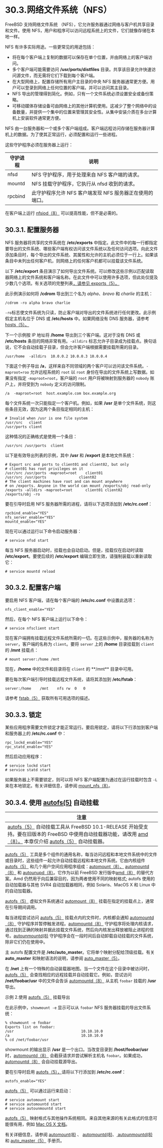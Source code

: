 # 30.3.网络文件系统（NFS）

FreeBSD 支持网络文件系统 （NFS），它允许服务器通过网络与客户机共享目录和文件。使用 NFS，用户和程序可以访问远程系统上的文件，它们就像存储在本地一样。

NFS 有许多实际用途。一些更常见的用途包括：

* 将在每个客户端上复制的数据可以保存在单个位置，并由网络上的客户端访问。
* 多个客户端可能需要访问 **/usr/ports/distfiles** 目录。共享该目录允许快速访问源文件，而无需将它们下载到每个客户端。
* 在大型网络上，配置存储所有用户主目录的中央 NFS 服务器通常更方便。用户可以登录到网络上任何位置的客户端，并可以访问其主目录。
* NFS 导出的管理得到简化。例如，只有一个文件系统必须设置安全或备份策略。
* 可移动媒体存储设备可由网络上的其他计算机使用。这减少了整个网络中的设备数量，并提供一个集中的位置来管理其安全性。从集中安装介质在多台计算机上安装软件通常更方便。

NFS 由一台服务器和一个或多个客户端组成。客户端远程访问存储在服务器计算机上的数据。为了使其正常运行，必须配置和运行一些进程。

这些守护程序必须在服务器上运行：

| 守护进程   | 说明                                |
| ------- | --------------------------------- |
| nfsd    | NFS 守护程序，用于处理来自 NFS 客户端的请求。      |
| mountd  | NFS 挂载守护程序，它执行从 nfsd 收到的请求。      |
| rpcbind | 此守护程序允许 NFS 客户端发现 NFS 服务器正在使用的端口。|

在客户端上运行 [nfsiod（8）](https://www.freebsd.org/cgi/man.cgi?query=nfsiod\&sektion=8\&format=html) 可以提高性能，但不是必需的。

## 30.3.1. 配置服务器

NFS 服务器将共享的文件系统在 **/etc/exports** 中指定。此文件中的每一行都指定要导出的文件系统、哪些客户端有权访问该文件系统以及任何访问选项。向此文件添加条目时，每个导出的文件系统、其属性和允许的主机必须位于一行上。如果该条目中未列出任何客户机，则网络上的任何客户机都可以挂载该文件系统。

以下 **/etc/export** 条目演示了如何导出文件系统。可以修改这些示例以匹配读取器网络上的文件系统和客户端名称。在此文件中可以使用许多选项，但此处仅提及少数几个选项。有关选项的完整列表[，请参见 exports（5）。](https://www.freebsd.org/cgi/man.cgi?query=exports\&sektion=5\&format=html)

此示例演示如何将 **/cdrom** 导出到三个名为 _alpha_、_bravo_ 和 _charlie_ 的主机：

```
/cdrom -ro alpha bravo charlie
```

`-ro`标志使文件系统为只读，防止客户端对导出的文件系统进行任何更改。此示例假定主机名位于 DNS 或 **/etc/hosts** 中。如果网络没有 DNS 服务器，请参考 [hosts（5）。](https://www.freebsd.org/cgi/man.cgi?query=hosts\&sektion=5\&format=html)

下一个示例按 IP 地址将 **/home** 导出到三个客户端。这对于没有 DNS 或  **/etc/hosts** 条目的网络非常有用。`-alldirs` 标志允许子目录成为挂载点。换句话说，它不会自动挂载子目录，但会允许客户端根据需要挂载所需的目录。

```
/usr/home  -alldirs  10.0.0.2 10.0.0.3 10.0.0.4
```

下面这个例子导出 **/a**，这样来自不同领域的两个客户可以访问该文件系统。`-maproot=roo` 允许远程系统的 `root` 以 `root` 身份在导出的文件系统上写数据。如果没有指定 `-maproot=root`，客户端的 `root` 用户将被映射到服务器的 `nobody` 账户上，并将受到为 `nobody` 定义的访问限制。

```
/a  -maproot=root  host.example.com box.example.org
```

每个文件系统一次只能指定一个客户机。例如，如果 **/usr** 是单个文件系统，则这些条目无效，因为这两个条目指定相同的主机：

```
# Invalid when /usr is one file system
/usr/src   client
/usr/ports client
```

这种情况的正确格式是使用一个条目：

```
/usr/src /usr/ports  client
```

以下是有效导出列表的示例，其中 **/usr** 和 **/export** 是本地文件系统：

```
# Export src and ports to client01 and client02, but only
# client01 has root privileges on it
/usr/src /usr/ports -maproot=root    client01
/usr/src /usr/ports               client02
# The client machines have root and can mount anywhere
# on /exports. Anyone in the world can mount /exports/obj read-only
/exports -alldirs -maproot=root      client01 client02
/exports/obj -ro
```

要在引导时启用 NFS 服务器所需的进程，请将以下选项添加到 **/etc/rc.conf**：

```
rpcbind_enable="YES"
nfs_server_enable="YES"
mountd_enable="YES"
```

现在可以通过运行以下命令启动服务器：

```
# service nfsd start
```

每当 NFS 服务器启动时，挂载也会自动启动。但是，挂载仅在启动时读取 **/etc/export**。要使后续的 **/etc/export** 编辑立即生效，请强制装载以重新读取它：

```
# service mountd reload
```

## 30.3.2. 配置客户端

要启用 NFS 客户端，请在每个客户端的 **/etc/rc.conf** 中设置此选项：

```
nfs_client_enable="YES"
```

然后，在每个 NFS 客户端上运行以下命令：

```
# service nfsclient start
```

现在客户端拥有挂载远程文件系统所需的一切。在这些示例中，服务器的名称为 `server`，客户端的名称为 `client`。要将 `server` 上的 **/home** 目录挂载到 `client` 的 **/mnt** 挂载点：

```
# mount server:/home /mnt
```

现在，**/home** 中的文件和目录将在 `client` 的 \*\*/mnt\*\* 目录中可用。

要在每次客户端引导时挂载远程文件系统，请将其添加到 **/etc/fstab**：

```
server:/home	/mnt	nfs	rw	0	0
```

请参考 [fstab（5）](https://www.freebsd.org/cgi/man.cgi?query=fstab\&sektion=5\&format=html) 获取所有可用选项的描述。

## 30.3.3. 锁定

某些应用程序需要文件锁定才能正常运行。要启用锁定，请将以下行添加到客户端和服务器上的 **/etc/rc.conf** 中：

```
rpc_lockd_enable="YES"
rpc_statd_enable="YES"
```

然后启动应用程序：

```
# service lockd start
# service statd start
```

如果服务器上不需要锁定，则可以将 NFS 客户端配置为通过在运行挂载时包含 `-L`来在本地锁定。有关详细信息，请参阅 [mount\_nfs（8）](https://www.freebsd.org/cgi/man.cgi?query=mount\_nfs\&sektion=8\&format=html)。

## 30.3.4. 使用 [autofs(5)](https://www.freebsd.org/cgi/man.cgi?query=autofs\&sektion=5\&format=html) 自动挂载

| 注意                                                                                                                                                                                                                                                                                                                                         |
| ------------------------------------------------------------------------------------------------------------------------------------------------------------------------------------------------------------------------------------------------------------------------------------------------------------------------------------------ |
| [autofs（5）](https://www.freebsd.org/cgi/man.cgi?query=autofs\&sektion=5\&format=html) 自动挂载工具从 FreeBSD 10.1-RELEASE 开始受支持。要在旧版本的 FreeBSD 中使用自动挂载器功能，请改用 [amd（8）。](https://www.freebsd.org/cgi/man.cgi?query=amd\&sektion=8\&format=html) 本章仅介绍 [autofs（5）](https://www.freebsd.org/cgi/man.cgi?query=autofs\&sektion=5\&format=html) 自动挂载器。|

[autofs（5）](https://www.freebsd.org/cgi/man.cgi?query=autofs\&sektion=5\&format=html) 工具是多个组件的通用名称，每当访问远程和本地文件系统中的文件或目录时，这些组件一起允许自动挂载远程和本地文件系统。它由内核组件 [autofs（5）](https://www.freebsd.org/cgi/man.cgi?query=autofs\&sektion=5\&format=html) 和几个用户空间应用程序组成：[automount（8）、](https://www.freebsd.org/cgi/man.cgi?query=automount\&sektion=8\&format=html) [automountd（8）](https://www.freebsd.org/cgi/man.cgi?query=automountd\&sektion=8\&format=html) 和 [autounupd（8）](https://www.freebsd.org/cgi/man.cgi?query=autounmountd\&sektion=8\&format=html)。它作为以前 FreeBSD 发行版中[amd（8）](https://www.freebsd.org/cgi/man.cgi?query=amd\&sektion=8\&format=html) 的替代方案。Amd 仍然用于向后兼容目的，因为两者使用不同的映射格式; autofs 使用的自动加载器与其他 SVR4 自动加载器相同，例如 Solaris、MacOS X 和 Linux 中的自动加载器。

[autofs（5）](https://www.freebsd.org/cgi/man.cgi?query=autofs\&sektion=5\&format=html) 虚拟文件系统通过 [automount（8）](https://www.freebsd.org/cgi/man.cgi?query=automount\&sektion=8\&format=html) 挂载在指定的挂载点上，通常在引导期间调用。

每当进程尝试访问 [autofs（5）](https://www.freebsd.org/cgi/man.cgi?query=autofs\&sektion=5\&format=html) 挂载点内的文件时，内核都会通知 [automountd（8）](https://www.freebsd.org/cgi/man.cgi?query=automountd\&sektion=8\&format=html) 守护程序并暂停触发进程。[automountd（8）](https://www.freebsd.org/cgi/man.cgi?query=automountd\&sektion=8\&format=html) 守护程序将处理内核请求，通过找到正确的映射并据此挂载文件系统，然后向内核发出释放被阻止进程的信号。[autounmountd(8)](https://www.freebsd.org/cgi/man.cgi?query=autounmountd\&sektion=8\&format=html) 守护程序会在一段时间后自动卸载自动挂载的文件系统，除非它们仍在使用中。

主 autofs 配置文件是 **/etc/auto\_master**。它将单个映射分配给顶级挂载。有关 **auto\_master** 和映射语法的说明，请参阅 [auto\_master（5）](https://www.freebsd.org/cgi/man.cgi?query=auto\_master\&sektion=5\&format=html)。

在 **/net** 上有一个特殊的自动装载器地图。当一个文件在这个目录中被访问时，[autofs（5）](https://www.freebsd.org/cgi/man.cgi?query=autofs\&sektion=5\&format=html) 会查找相应的远程挂载并自动挂载它。例如，尝试访问 **/net/foobar/usr** 中的文件会告诉 [automountd（8）](https://www.freebsd.org/cgi/man.cgi?query=automountd\&sektion=8\&format=html) 从主机 `foobar` 挂载的 **/usr** 导出。

示例 2.使用 [autofs（5）](https://www.freebsd.org/cgi/man.cgi?query=autofs\&sektion=5\&format=html) 挂载导出

在此示例中，`showmount -e` 显示可以从 `foobar` NFS 服务器挂载的导出文件系统：

```
% showmount -e foobar
Exports list on foobar:
/usr                               10.10.10.0
/a                                 10.10.10.0
% cd /net/foobar/usr
```

showmount 的输出显示 **/usr** 是一个出口。当改变目录到 **/host/foobar/usr** 时，[automountd（8）](https://www.freebsd.org/cgi/man.cgi?query=automountd\&sektion=8\&format=html) 会截获请求并尝试解析主机名 `foobar`。如果成功，[automountd（8）](https://www.freebsd.org/cgi/man.cgi?query=automountd\&sektion=8\&format=html) 会自动挂载源导出。

要在引导时启用 [autofs（5），](https://www.freebsd.org/cgi/man.cgi?query=autofs\&sektion=5\&format=html)请将以下行添加到 **/etc/rc.conf**：

```
autofs_enable="YES"
```

[autofs（5）](https://www.freebsd.org/cgi/man.cgi?query=autofs\&sektion=5\&format=html) 可以通过运行来启动：

```
# service automount start
# service automountd start
# service autounmountd start
```

[autofs（5）](https://www.freebsd.org/cgi/man.cgi?query=autofs\&sektion=5\&format=html) 映射格式与其他操作系统相同。来自其他来源的有关此格式的信息可能很有用，例如 [Mac OS X 文档](http://web.archive.org/web/20160813071113/http://images.apple.com/business/docs/Autofs.pdf)。

有关详细信息，请参阅 [automount(8)](https://www.freebsd.org/cgi/man.cgi?query=automount\&sektion=8\&format=html) 、 [automountd(8)](https://www.freebsd.org/cgi/man.cgi?query=automountd\&sektion=8\&format=html)、[ autounmountd(8)](https://www.freebsd.org/cgi/man.cgi?query=autounmountd\&sektion=8\&format=html) 和 [auto\_master（5）](https://www.freebsd.org/cgi/man.cgi?query=auto\_master\&sektion=5\&format=html) 手册页。

